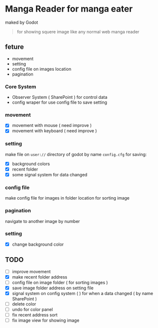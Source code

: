 # Manga Reader for manga eater
maked by Godot
> for showing squere image like any normal web manga reader

## feture
* movement
* setting
* config file on images location
* pagination


### Core System
* Observer System ( SharePoint ) for control data
* config wraper for use config file to save setting


### movement
- [x] movement with mouse ( need improve )
- [x] movement with keyboard ( need improve )

### setting
make file on `user://` directory of godot by name `config.cfg`
for saving:
- [x] background colors
- [x] recent folder
- [x] some signal system for data changed

### config file
make config file for images in folder location
for sorting image

### pagination
navigate to another image by number

### setting
- [x] change background color


## TODO
- [ ] improve movement
- [x] make recent folder address
- [ ] config file on image folder ( for sorting images )
- [x] save image folder address on setting file
- [x] signal system on config system (  ) for when a data changed ( by name SharePoint )
- [ ] delete color
- [ ] undo for color panel
- [ ] fix recent address sort
- [ ] fix image view for showing image